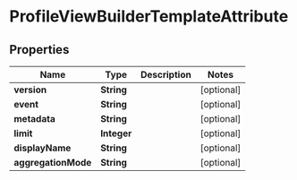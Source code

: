 # ProfileViewBuilderTemplateAttribute

## Properties
Name | Type | Description | Notes
------------ | ------------- | ------------- | -------------
**version** | **String** |  |  [optional]
**event** | **String** |  |  [optional]
**metadata** | **String** |  |  [optional]
**limit** | **Integer** |  |  [optional]
**displayName** | **String** |  |  [optional]
**aggregationMode** | **String** |  |  [optional]
